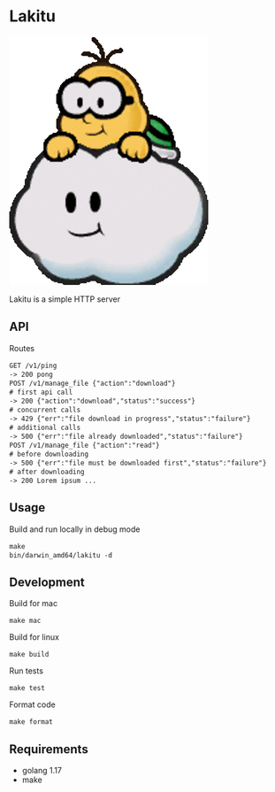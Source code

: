 # Lakitu

![lakitu](doc/lakitu.png)

Lakitu is a simple HTTP server

## API

Routes

```
GET /v1/ping
-> 200 pong
POST /v1/manage_file {"action":"download"}
# first api call
-> 200 {"action":"download","status":"success"}
# concurrent calls
-> 429 {"err":"file download in progress","status":"failure"}
# additional calls
-> 500 {"err":"file already downloaded","status":"failure"}
POST /v1/manage_file {"action":"read"}
# before downloading
-> 500 {"err":"file must be downloaded first","status":"failure"}
# after downloading
-> 200 Lorem ipsum ...
```

## Usage

Build and run locally in debug mode

```
make
bin/darwin_amd64/lakitu -d
```

## Development

Build for mac

```
make mac
```

Build for linux

```
make build
```

Run tests

```
make test
```

Format code

```
make format
```

## Requirements

* golang 1.17
* make
